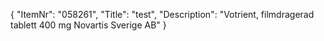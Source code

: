 {
  "ItemNr": "058261",
  "Title": "test",
  "Description": "Votrient, filmdragerad tablett 400 mg Novartis Sverige AB"
}